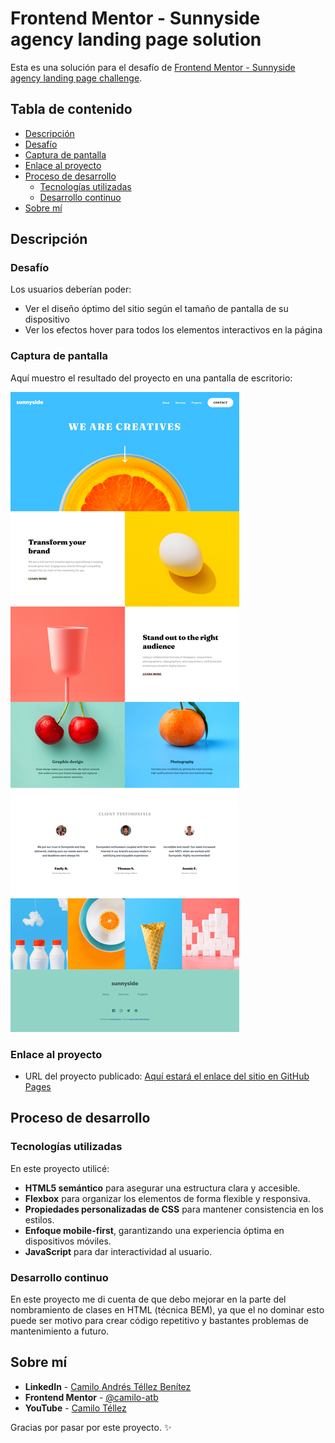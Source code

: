 
# Frontend Mentor - Sunnyside agency landing page solution

Esta es una solución para el desafío de [Frontend Mentor - Sunnyside agency landing page challenge](https://www.frontendmentor.io/challenges/sunnyside-agency-landing-page-7yVs3B6ef).

## Tabla de contenido

- [Descripción](#descripción)
- [Desafío](#desafío)
- [Captura de pantalla](#captura-de-pantalla)
- [Enlace al proyecto](#enlace-al-proyecto)
- [Proceso de desarrollo](#proceso-de-desarrollo)
  - [Tecnologías utilizadas](#tecnologías-utilizadas)
  - [Desarrollo continuo](#desarrollo-continuo)
- [Sobre mí](#sobre-mí)

## Descripción

### Desafío

Los usuarios deberían poder:

- Ver el diseño óptimo del sitio según el tamaño de pantalla de su dispositivo
- Ver los efectos hover para todos los elementos interactivos en la página

### Captura de pantalla

Aquí muestro el resultado del proyecto en una pantalla de escritorio:

![](./images/resultado.png)

### Enlace al proyecto

- URL del proyecto publicado: [Aquí estará el enlace del sitio en GitHub Pages](https://your-live-site-url.com)

## Proceso de desarrollo

### Tecnologías utilizadas

En este proyecto utilicé:

- **HTML5 semántico** para asegurar una estructura clara y accesible.
- **Flexbox** para organizar los elementos de forma flexible y responsiva.
- **Propiedades personalizadas de CSS** para mantener consistencia en los estilos.
- **Enfoque mobile-first**, garantizando una experiencia óptima en dispositivos móviles.
- **JavaScript** para dar interactividad al usuario.

### Desarrollo continuo

En este proyecto me di cuenta de que debo mejorar en la parte del nombramiento de clases en HTML (técnica BEM), ya que el no dominar esto puede ser motivo para crear código repetitivo y bastantes problemas de mantenimiento a futuro.

## Sobre mí

- **LinkedIn** - [Camilo Andrés Téllez Benítez](http://www.linkedin.com/in/camilo-téllez)
- **Frontend Mentor** - [@camilo-atb](https://www.frontendmentor.io/profile/camilo-atb)
- **YouTube** - [Camilo Téllez](https://www.youtube.com/@camilotellez887)

Gracias por pasar por este proyecto. ✨